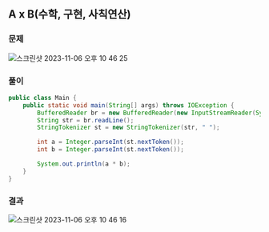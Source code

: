 ## A x B(수학, 구현, 사칙연산)

### 문제

![스크린샷 2023-11-06 오후 10 46 25](https://github.com/Heo-y-y/development-blog/assets/112863029/f030f7cd-8169-4e82-b643-a378a6be6e12)

### 풀이

```java
public class Main {
    public static void main(String[] args) throws IOException {
        BufferedReader br = new BufferedReader(new InputStreamReader(System.in));
        String str = br.readLine();
        StringTokenizer st = new StringTokenizer(str, " ");

        int a = Integer.parseInt(st.nextToken());
        int b = Integer.parseInt(st.nextToken());

        System.out.println(a * b);
    }
}
```

### 결과

![스크린샷 2023-11-06 오후 10 46 16](https://github.com/Heo-y-y/development-blog/assets/112863029/adba13b0-b5f1-49e6-8bd2-943e65932d0e)
